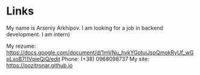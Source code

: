 # Links
My name is Arseniy Arkhipov.
I am looking for a job in backend development.
I am intern)
   
My rezume: https://docs.google.com/document/d/1mVNu_hvkYGotuiJspQmokRyUf_wGpLxoB7I1VpieQiQ/edit 
Phone: (+38) 0968098737 
My site: https://pozitronar.github.io
